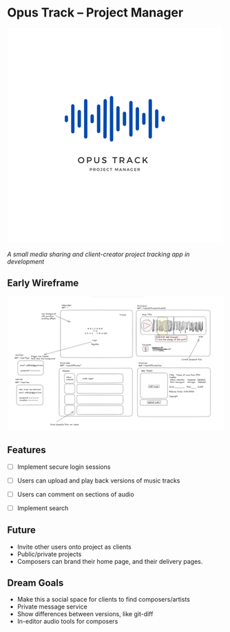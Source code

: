 # Opus Track – Project Manager

![Opus Track Logo](https://raw.githubusercontent.com/tadashibashi/opus-track/main/plan/opus-track-logo-v3.png)

*A small media sharing and client-creator project tracking app in development*

## Early Wireframe

![wireframe-v1](https://raw.githubusercontent.com/tadashibashi/opus-track/main/plan/opus-tracks-wireframe.png)


## Features

- [ ] Implement secure login sessions
- [ ] Users can upload and play back versions of music tracks
- [ ] Users can comment on sections of audio
- [ ] Implement search


## Future

- Invite other users onto project as clients
- Public/private projects
- Composers can brand their home page, and their delivery pages.


## Dream Goals

- Make this a social space for clients to find composers/artists
- Private message service
- Show differences between versions, like git-diff
- In-editor audio tools for composers
